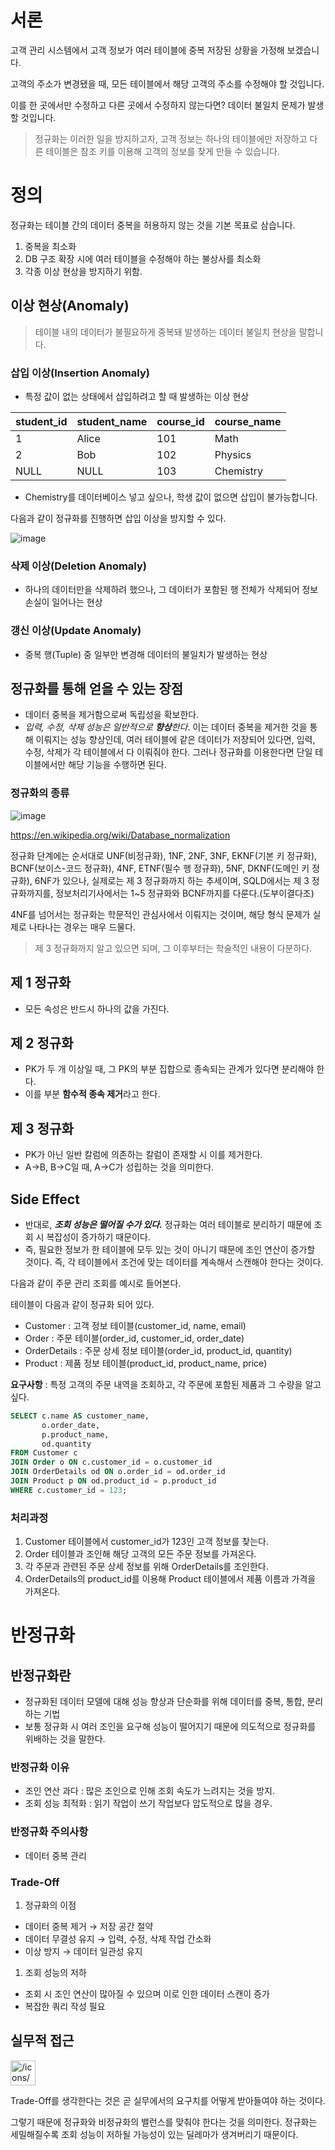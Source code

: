 # 서론

<aside>


고객 관리 시스템에서 고객 정보가 여러 테이블에 중복 저장된 상황을 가정해 보겠습니다.

고객의 주소가 변경됐을 때, 모든 테이블에서 해당 고객의 주소를 수정해야 할 것입니다.

이를 한 곳에서만 수정하고 다른 곳에서 수정하지 않는다면? 데이터 불일치 문제가 발생할 것입니다.

</aside>

> 정규화는 이러한 일을 방지하고자, 고객 정보는 하나의 테이블에만 저장하고 다른 테이블은 참조 키를 이용해 고객의 정보를 찾게 만들 수 있습니다.
>

# 정의

<aside>


정규화는 테이블 간의 데이터 중복을 허용하지 않는 것을 기본 목표로 삼습니다.

1. 중복을 최소화
2. DB 구조 확장 시에 여러 테이블을 수정해야 하는 불상사를 최소화
3. 각종 이상 현상을 방지하기 위함.
</aside>

## 이상 현상(Anomaly)

> 테이블 내의 데이터가 불필요하게 중복돼 발생하는 데이터 불일치 현상을 말합니다.
>

### 삽입 이상(Insertion Anomaly)

- 특정 값이 없는 상태에서 삽입하려고 할 때 발생하는 이상 현상

| student_id | student_name | course_id | course_name |
| --- | --- | --- | --- |
| 1 | Alice | 101 | Math |
| 2 | Bob | 102 | Physics |
| NULL | NULL | 103 | Chemistry |
- Chemistry를 데이터베이스 넣고 싶으나, 학생 값이 없으면 삽입이 불가능합니다.

다음과 같이 정규화를 진행하면 삽입 이상을 방지할 수 있다.

![image](https://github.com/user-attachments/assets/6805e284-2c25-44a5-b8f5-31503f2991a4)


### 삭제 이상(Deletion Anomaly)

- 하나의 데이터만을 삭제하려 했으나, 그 데이터가 포함된 행 전체가 삭제되어 정보 손실이 일어나는 현상

### 갱신 이상(Update Anomaly)

- 중복 행(Tuple) 중 일부만 변경해 데이터의 불일치가 발생하는 현상

## 정규화를 통해 얻을 수 있는 장점

- 데이터 중복을 제거함으로써 독립성을 확보한다.
- *입력, 수정, 삭제 성능은 일반적으로 **향상**한다*. 이는 데이터 중복을 제거한 것을 통해 이뤄지는 성능 향상인데, 여러 테이블에 같은 데이터가 저장되어 있다면, 입력, 수정, 삭제가 각 테이블에서 다 이뤄줘야 한다. 그러나 정규화를 이용한다면 단일 테이블에서만 해당 기능을 수행하면 된다.

### 정규화의 종류

![image](https://github.com/user-attachments/assets/30abe99e-9a56-491f-afc1-5d7aac6303f5)


https://en.wikipedia.org/wiki/Database_normalization

정규화 단계에는 순서대로 UNF(비정규화), 1NF, 2NF, 3NF, EKNF(기본 키 정규화), BCNF(보이스-코드 정규화), 4NF, ETNF(필수 행 정규화), 5NF, DKNF(도메인 키 정규화), 6NF가 있으나, 실제로는 제 3 정규화까지 하는 추세이며, SQLD에서는 제 3 정규화까지를, 정보처리기사에서는 1~5 정규화와 BCNF까지를 다룬다.(도부이결다조)

4NF를 넘어서는 정규화는 학문적인 관심사에서 이뤄지는 것이며, 해당 형식 문제가 실제로 나타나는 경우는 매우 드물다.

> 제 3 정규화까지 알고 있으면 되며, 그 이후부터는 학술적인 내용이 다분하다.
>

## 제 1 정규화

- 모든 속성은 반드시 하나의 값을 가진다.

## 제 2 정규화

- PK가 두 개 이상일 때, 그 PK의 부분 집합으로 종속되는 관계가 있다면 분리해야 한다.
- 이를 부분 **함수적 종속 제거**라고 한다.

## 제 3 정규화

- PK가 아닌 일반 칼럼에 의존하는 칼럼이 존재할 시 이를 제거한다.
- A→B, B→C일 때, A→C가 성립하는 것을 의미한다.

## Side Effect

- 반대로, ***조회 성능은 떨어질 수가 있다.*** 정규화는 여러 테이블로 분리하기 때문에 조회 시 복잡성이 증가하기 때문이다.
- 즉, 필요한 정보가 한 테이블에 모두 있는 것이 아니기 때문에 조인 연산이 증가할 것이다. 즉, 각 테이블에서 조건에 맞는 데이터를 계속해서 스캔해야 한다는 것이다.

<aside>

다음과 같이 주문 관리 조회를 예시로 들어본다.

테이블이 다음과 같이 정규화 되어 있다.

- Customer : 고객 정보 테이블(customer_id, name, email)
- Order : 주문 테이블(order_id, customer_id, order_date)
- OrderDetails : 주문 상세 정보 테이블(order_id, product_id, quantity)
- Product : 제품 정보 테이블(product_id, product_name, price)

**요구사항** : 특정 고객의 주문 내역을 조회하고, 각 주문에 포함된 제품과 그 수량을 알고 싶다.

</aside>

```sql
SELECT c.name AS customer_name, 
       o.order_date, 
       p.product_name, 
       od.quantity
FROM Customer c
JOIN Order o ON c.customer_id = o.customer_id
JOIN OrderDetails od ON o.order_id = od.order_id
JOIN Product p ON od.product_id = p.product_id
WHERE c.customer_id = 123;
```

### 처리과정

1. Customer 테이블에서 customer_id가 123인 고객 정보를 찾는다.
2. Order 테이블과 조인해 해당 고객의 모든 주문 정보를 가져온다.
3. 각 주문과 관련된 주문 상세 정보를 위해 OrderDetails를 조인한다.
4. OrderDetails의 product_id를 이용해 Product 테이블에서 제품 이름과 가격을 가져온다.

# 반정규화

## 반정규화란

- 정규화된 데이터 모델에 대해 성능 향상과 단순화를 위해 데이터를 중복, 통합, 분리하는 기법
- 보통 정규화 시 여러 조인을 요구해 성능이 떨어지기 때문에 의도적으로 정규화를 위배하는 것을 말한다.

### 반정규화 이유

- 조인 연산 과다 : 많은 조인으로 인해 조회 속도가 느려지는 것을 방지.
- 조회 성능 최적화 : 읽기 작업이 쓰기 작업보다 압도적으로 많을 경우.

### 반정규화 주의사항

- 데이터 중복 관리

### Trade-Off

1. 정규화의 이점
- 데이터 중복 제거 → 저장 공간 절약
- 데이터 무결성 유지 → 입력, 수정, 삭제 작업 간소화
- 이상 방지 → 데이터 일관성 유지
1. 조회 성능의 저하
- 조회 시 조인 연산이 많아질 수 있으며 이로 인한 데이터 스캔이 증가
- 복잡한 쿼리 작성 필요

## 실무적 접근

<aside>
<img src="/icons/heart_purple.svg" alt="/icons/heart_purple.svg" width="40px" />

Trade-Off를 생각한다는 것은 곧 실무에서의 요구치를 어떻게 받아들여야 하는 것이다.

그렇기 때문에 정규화와 비정규화의 밸런스를 맞춰야 한다는 것을 의미한다. 정규화는 세밀해질수록 조회 성능이 저하될 가능성이 있는 딜레마가 생겨버리기 때문이다.

</aside>
